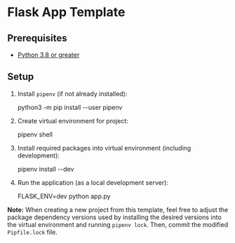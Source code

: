 # Flask App Template

## Prerequisites

- [Python 3.8 or greater](https://www.python.org/downloads/)

## Setup

1. Install `pipenv` (if not already installed):

	python3 -m pip install --user pipenv

2. Create virtual environment for project:

	pipenv shell

3. Install required packages into virtual environment (including development):

	pipenv install --dev

4. Run the application (as a local development server):

	FLASK_ENV=dev python app.py


**Note:** When creating a new project from this template, feel free to adjust 
the package dependency versions used by installing the desired versions into 
the virtual environment and running `pipenv lock`. Then, commit the modified 
`Pipfile.lock` file. 
